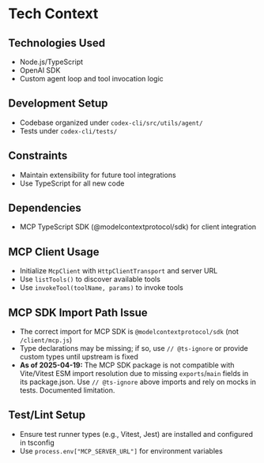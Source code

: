# Tech Context

## Technologies Used

- Node.js/TypeScript
- OpenAI SDK
- Custom agent loop and tool invocation logic

## Development Setup

- Codebase organized under `codex-cli/src/utils/agent/`
- Tests under `codex-cli/tests/`

## Constraints

- Maintain extensibility for future tool integrations
- Use TypeScript for all new code

## Dependencies

- MCP TypeScript SDK (@modelcontextprotocol/sdk) for client integration

## MCP Client Usage

- Initialize `McpClient` with `HttpClientTransport` and server URL
- Use `listTools()` to discover available tools
- Use `invokeTool(toolName, params)` to invoke tools

## MCP SDK Import Path Issue

- The correct import for MCP SDK is `@modelcontextprotocol/sdk` (not `/client/mcp.js`)
- Type declarations may be missing; if so, use `// @ts-ignore` or provide custom types until upstream is fixed
- **As of 2025-04-19:** The MCP SDK package is not compatible with Vite/Vitest ESM import resolution due to missing `exports`/`main` fields in its package.json. Use `// @ts-ignore` above imports and rely on mocks in tests. Documented limitation.

## Test/Lint Setup

- Ensure test runner types (e.g., Vitest, Jest) are installed and configured in tsconfig
- Use `process.env["MCP_SERVER_URL"]` for environment variables
